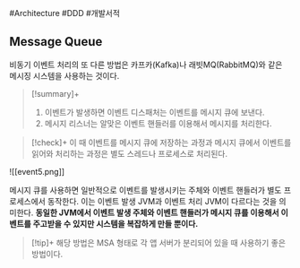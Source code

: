 #Architecture #DDD #개발서적 

## Message Queue
비동기 이벤트 처리의 또 다른 방법은 카프카(Kafka)나 래빗MQ(RabbitMQ)와 같은 메시징 시스템을 사용하는 것이다.

> [!summary]+ 
> 1. 이벤트가 발생하면 이벤트 디스패처는 이벤트를 메시지 큐에 보낸다. 
> 2. 메시지 리스너는 알맞은 이벤트 핸들러를 이용해서 메시지를 처리한다.

> [!check]+ 
> 이 때 이벤트를 메시지 큐에 저장하는 과정과 메시지 큐에서 이벤트를 읽어와 처리하는 과정은 별도 스레드나 프로세스로 처리된다.

![[event5.png]]

메시지 큐를 사용하면 일반적으로 이벤트를 발생시키는 주체와 이벤트 핸들러가 별도 프로세스에서 동작한다. 이는 이벤트 발생 JVM과 이벤트 처리 JVM이 다르다는 것을 의미한다. **동일한 JVM에서 이벤트 발생 주체와 이벤트 핸들러가 메시지 큐를 이용해서 이벤트를 주고받을 수 있지만 시스템을 복잡하게 만들 뿐이다.**

> [!tip]+ 
> 해당 방법은 MSA 형태로 각 앱 서버가 분리되어 있을 때 사용하기 좋은 방법이다.